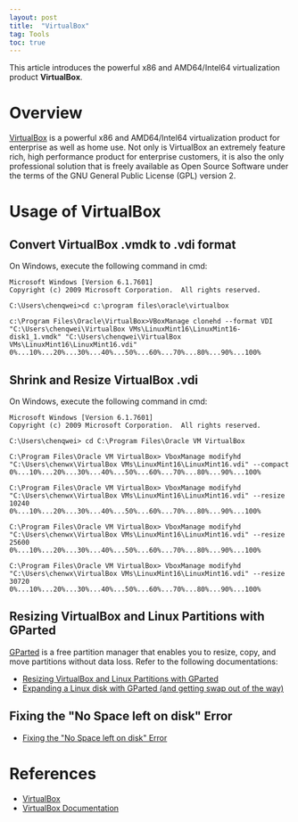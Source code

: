 ```yaml
---
layout: post
title:  "VirtualBox"
tag: Tools
toc: true
---
```


This article introduces the powerful x86 and AMD64/Intel64 virtualization product **VirtualBox**.

<!--more-->

# Overview

[VirtualBox](https://www.virtualbox.org/) is a powerful x86 and AMD64/Intel64 virtualization product for enterprise as well as home use. Not only is VirtualBox an extremely feature rich, high performance product for enterprise customers, it is also the only professional solution that is freely available as Open Source Software under the terms of the GNU General Public License (GPL) version 2.

# Usage of VirtualBox

## Convert VirtualBox .vmdk to .vdi format

On Windows, execute the following command in cmd:

```
Microsoft Windows [Version 6.1.7601]
Copyright (c) 2009 Microsoft Corporation.  All rights reserved.

C:\Users\chenqwei>cd c:\program files\oracle\virtualbox

c:\Program Files\Oracle\VirtualBox>VBoxManage clonehd --format VDI "C:\Users\chenqwei\VirtualBox VMs\LinuxMint16\LinuxMint16-disk1_1.vmdk" "C:\Users\chenqwei\VirtualBox VMs\LinuxMint16\LinuxMint16.vdi"
0%...10%...20%...30%...40%...50%...60%...70%...80%...90%...100%
```

## Shrink and Resize VirtualBox .vdi

On Windows, execute the following command in cmd:

```
Microsoft Windows [Version 6.1.7601]
Copyright (c) 2009 Microsoft Corporation.  All rights reserved.

C:\Users\chenqwei> cd C:\Program Files\Oracle VM VirtualBox

C:\Program Files\Oracle VM VirtualBox> VboxManage modifyhd "C:\Users\chenwx\VirtualBox VMs\LinuxMint16\LinuxMint16.vdi" --compact
0%...10%...20%...30%...40%...50%...60%...70%...80%...90%...100%

C:\Program Files\Oracle VM VirtualBox> VboxManage modifyhd "C:\Users\chenwx\VirtualBox VMs\LinuxMint16\LinuxMint16.vdi" --resize 10240
0%...10%...20%...30%...40%...50%...60%...70%...80%...90%...100%

C:\Program Files\Oracle VM VirtualBox> VboxManage modifyhd "C:\Users\chenwx\VirtualBox VMs\LinuxMint16\LinuxMint16.vdi" --resize 25600
0%...10%...20%...30%...40%...50%...60%...70%...80%...90%...100%

C:\Program Files\Oracle VM VirtualBox> VboxManage modifyhd "C:\Users\chenwx\VirtualBox VMs\LinuxMint16\LinuxMint16.vdi" --resize 30720
0%...10%...20%...30%...40%...50%...60%...70%...80%...90%...100%
```

## Resizing VirtualBox and Linux Partitions with GParted

[GParted](http://gparted.sourceforge.net/download.php) is a free partition manager that enables you to resize, copy, and move partitions without data loss. Refer to the following documentations:

* [Resizing VirtualBox and Linux Partitions with GParted](/docs/Resizing_VirtualBox_and_Linux_Partitions_with_GParted.pdf)
* [Expanding a Linux disk with GParted (and getting swap out of the way)](/docs/Expanding_a_Linux_disk_with_GParted.pdf)

## Fixing the "No Space left on disk" Error

* [Fixing the "No Space left on disk" Error](/docs/Fixing_the_No_Space_left_on_disk_Error.pdf)

# References

* [VirtualBox](https://www.virtualbox.org/)
* [VirtualBox Documentation](https://www.virtualbox.org/wiki/Documentation)
